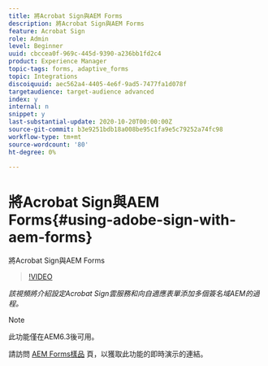 ```yaml
---
title: 將Acrobat Sign與AEM Forms
description: 將Acrobat Sign與AEM Forms
feature: Acrobat Sign
role: Admin
level: Beginner
uuid: cbccea0f-969c-445d-9390-a236bb1fd2c4
product: Experience Manager
topic-tags: forms, adaptive_forms
topic: Integrations
discoiquuid: aec562a4-4405-4e6f-9ad5-7477fa1d078f
targetaudience: target-audience advanced
index: y
internal: n
snippet: y
last-substantial-update: 2020-10-20T00:00:00Z
source-git-commit: b3e9251bdb18a008be95c1fa9e5c79252a74fc98
workflow-type: tm+mt
source-wordcount: '80'
ht-degree: 0%

---
```



# 將Acrobat Sign與AEM Forms{#using-adobe-sign-with-aem-forms}

將Acrobat Sign與AEM Forms

>[!VIDEO](https://video.tv.adobe.com/v/18696?quality=12&learn=on)

*該視頻將介紹設定Acrobat Sign雲服務和向自適應表單添加多個簽名域AEM的過程。*

>[!NOTE]
>
>此功能僅在AEM6.3後可用。

請訪問 [AEM Forms樣品](https://forms.enablementadobe.com/content/samples/samples.html?query=0#formsandsign) 頁，以獲取此功能的即時演示的連結。
